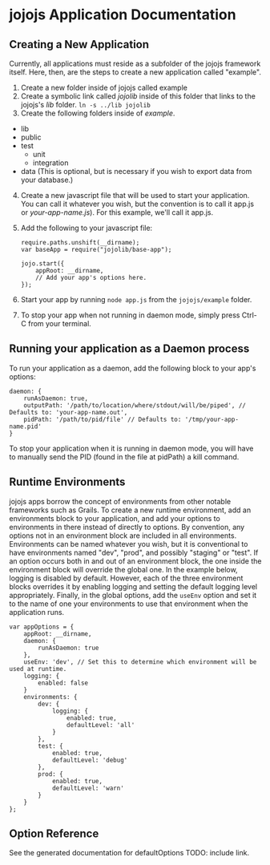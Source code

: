 # jojojs Application Documentation #

## Creating a New Application ##
Currently, all applications must reside as a subfolder of the jojojs framework itself.  Here, then, are the steps to create a new application called "example".

1.  Create a new folder inside of jojojs called example
2.  Create a symbolic link called _jojolib_ inside of this folder that links to the jojojs's _lib_ folder. `ln -s ../lib jojolib`
3.  Create the following folders inside of _example_.
  *  lib
  *  public
  *  test
      *  unit
      *  integration
  *  data (This is optional, but is necessary if you wish to export data from your database.)
4.  Create a new javascript file that will be used to start your application.  You can call it whatever you wish, but the convention is to call it app.js or _your-app-name.js_).  For this example, we'll call it app.js.
5.  Add the following to your javascript file:  

		require.paths.unshift(__dirname);  
		var baseApp = require("jojolib/base-app");  
		
		jojo.start({
			appRoot: __dirname,
			// Add your app's options here.
		});
6.  Start your app by running `node app.js` from the `jojojs/example` folder.
7.  To stop your app when not running in daemon mode, simply press Ctrl-C from your terminal.

## Running your application as a Daemon process ##
To run your application as a daemon, add the following block to your app's options:  

	daemon: {
		runAsDaemon: true,
		outputPath: '/path/to/location/where/stdout/will/be/piped', // Defaults to: 'your-app-name.out',  
		pidPath: '/path/to/pid/file' // Defaults to: '/tmp/your-app-name.pid'
	}
	
To stop your application when it is running in daemon mode, you will have to manually send the PID (found in the file at pidPath) a kill command.

## Runtime Environments ##
jojojs apps borrow the concept of environments from other notable frameworks such as Grails.  To create a new runtime environment, add an environments block to your application, and add your options to environments in there instead of directly to options.  By convention, any options not in an environment block are included in all environments.  Environments can be named whatever you wish, but it is conventional to have environments named "dev", "prod", and possibly "staging" or "test".  If an option occurs both in and out of an environment block, the one inside the environment block will override the global one.  In the example below, logging is disabled by default.  However, each of the three environment blocks overrides it by enabling logging and setting the default logging level appropriately.  Finally, in the global options, add the `useEnv` option and set it to the name of one your environments to use that environment when the application runs.

	var appOptions = {
		appRoot: __dirname,
		daemon: {
			runAsDaemon: true
		},
		useEnv: 'dev', // Set this to determine which environment will be used at runtime.
		logging: {
			enabled: false
		}
		environments: {
			dev: {
				logging: {
					enabled: true,
					defaultLevel: 'all'
				}
			},
			test: {
				enabled: true,
				defaultLevel: 'debug'
			},
			prod: {
				enabled: true,
				defaultLevel: 'warn'
			}
		}
	};

## Option Reference ##
See the generated documentation for defaultOptions TODO: include link.


